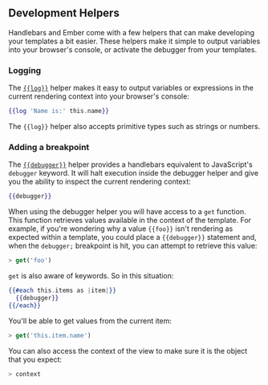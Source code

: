 ## Development Helpers

Handlebars and Ember come with a few helpers that can make developing your
templates a bit easier. These helpers make it simple to output variables into
your browser's console, or activate the debugger from your templates.

### Logging

The [`{{log}}`](https://api.emberjs.com/ember/3.7/classes/Ember.Templates.helpers/methods/log?anchor=log) helper makes it easy to output variables or expressions in
 the
current rendering context into your browser's console:

```handlebars
{{log 'Name is:' this.name}}
```

The `{{log}}` helper also accepts primitive types such as strings or numbers.

### Adding a breakpoint

The [``{{debugger}}``](https://api.emberjs.com/ember/3.7/classes/Ember.Templates.helpers/methods/debugger?anchor=debugger) helper provides a handlebars equivalent to JavaScript's
`debugger` keyword.  It will halt execution inside the debugger helper and give
you the ability to inspect the current rendering context:


```handlebars
{{debugger}}
```

When using the debugger helper you will have access to a `get` function. This
function retrieves values available in the context of the template.
For example, if you're wondering why a value `{{foo}}` isn't rendering as
expected within a template, you could place a `{{debugger}}` statement and,
when the `debugger;` breakpoint is hit, you can attempt to retrieve this value:

```javascript
> get('foo')
```

`get` is also aware of keywords. So in this situation:

```handlebars
{{#each this.items as |item|}}
  {{debugger}}
{{/each}}
```

You'll be able to get values from the current item:

```javascript
> get('this.item.name')
```

You can also access the context of the view to make sure it is the object that
you expect:

```javascript
> context
```

<!-- eof - needed for pages that end in a code block  -->
